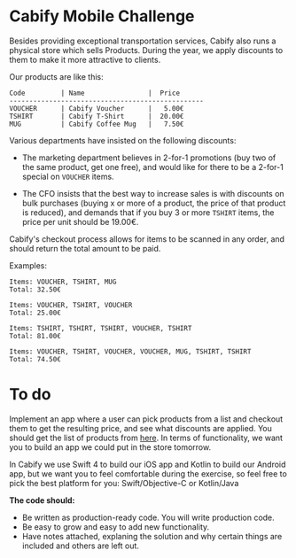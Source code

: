 # Cabify Mobile Challenge

Besides providing exceptional transportation services, Cabify also runs a physical store which sells Products. During the year, we apply discounts to them to make it more attractive to clients.

Our products are like this:

``` 
Code         | Name                |  Price
-------------------------------------------------
VOUCHER      | Cabify Voucher      |   5.00€
TSHIRT       | Cabify T-Shirt      |  20.00€
MUG          | Cabify Coffee Mug   |   7.50€
```

Various departments have insisted on the following discounts:

 * The marketing department believes in 2-for-1 promotions (buy two of the same product, get one free), and would like for there to be a 2-for-1 special on `VOUCHER` items.

 * The CFO insists that the best way to increase sales is with discounts on bulk purchases (buying x or more of a product, the price of that product is reduced), and demands that if you buy 3 or more `TSHIRT` items, the price per unit should be 19.00€.

Cabify's checkout process allows for items to be scanned in any order, and should return the total amount to be paid.

Examples:

    Items: VOUCHER, TSHIRT, MUG
    Total: 32.50€

    Items: VOUCHER, TSHIRT, VOUCHER
    Total: 25.00€

    Items: TSHIRT, TSHIRT, TSHIRT, VOUCHER, TSHIRT
    Total: 81.00€

    Items: VOUCHER, TSHIRT, VOUCHER, VOUCHER, MUG, TSHIRT, TSHIRT
    Total: 74.50€


# To do
Implement an app where a user can pick products from a list and checkout them to get the resulting price, and see what discounts are applied. You should get the list of products from [here](https://api.jsonbin.io/b/5cdd7040838e9b0c10ba76a3). In terms of
functionality, we want you to build an app we could put in the store tomorrow.

In Cabify we use Swift 4 to build our iOS app and Kotlin to build our Android app, but we want you to feel comfortable during the exercise, so feel free to pick the best platform for you: Swift/Objective-C or Kotlin/Java

**The code should:**
- Be written as production-ready code. You will write production code. 
- Be easy to grow and easy to add new functionality.
- Have notes attached, explaning the solution and why certain things are included and others are left out.

